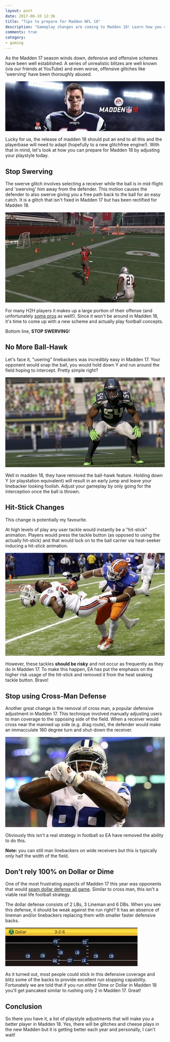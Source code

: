 ```yaml
---
layout: post
date: 2017-06-10 12:36
title: "Tips to prepare for Madden NFL 18"
description: "Gameplay changes are coming to Madden 18! Learn how you can adjust your gameplay style today."
comments: true
category: 
- gaming
---
```



As the Madden 17 season winds down, defensive and offensive schemes have been well established. A series of unrealistic blitzes are well known (via our friends at YouTube) and even worse, offensive glitches like 'swerving' have been thoroughly abused. 


![Madden 18 Tips](/images/feature-madden.jpg)


Lucky for us, the release of madden 18 should put an end to all this and the playerbase will need to adapt (hopefully to a new glitchfree engine!). With that in mind, let's look at how you can prepare for Madden 18 by adjusting your playstyle today.

<!--more-->

Stop Swerving
------------------

The swerve glitch involves selecting a receiver while the ball is in mid-flight and 'swerving' him away from the defender. This motion causes the defender to also swerve giving you a free path back to the ball for an easy catch. It is a glitch that isn't fixed in Madden 17 but has been rectified for Madden 18.

![Madden 17 Swerve](/images/post-assets/swerve.jpg)

For many H2H players it makes up a large portion of their offense (and unfortunately [some pros](https://twitter.com/volterax?lang=en) as well!). Since it won't be around in Madden 18, it's time to come up with a new scheme and actually play football concepts.

Bottom line, **STOP SWERVING**!


No More Ball-Hawk
---------------------

Let's face it, "usering" linebackers was incredibly easy in Madden 17. Your opponent would snap the ball, you would hold down Y and run around the field hoping to intercept. Pretty simple right? 

![Madden 17 Ball hawk](/images/post-assets/wagner-ball-hawk.jpg)

Well in madden 18, they have removed the ball-hawk feature. Holding down Y (or playstation equivalent) will result in an early jump and leave your linebacker looking foolish. Adjust your gameplay by only going for the interception once the ball is thrown. 

Hit-Stick Changes
---------------------

This change is potentially my favourite. 

At high levels of play any user tackle would instantly be a "hit-stick" animation. Players would press the tackle button (as opposed to using the actually hit-stick) and that would lock on to the ball carrier via heat-seeker inducing a hit-stick animation. 

![Madden Hit Stick](/images/post-assets/hit-stick.jpg)

However, these tackles **should be risky** and not occur as frequently as they do in Madden 17. To make this happen, EA has put the emphasis on the higher risk usage of the hit-stick and removed it from the heat seaking tackle button. Bravo!

Stop using Cross-Man Defense
----------------------------

Another great change is the removal of cross man, a popular defensive adjustment in Madden 17. This technique involved manually adjusting users to man coverage to the opposing side of the field. When a receiver would cross near the manned up side (e.g. drag route), the defender would make an immacculate 180 degree turn and shut-down the receiver. 

![No More Cross Man Madden 18](/images/post-assets/dez-x.jpg)

Obviously this isn't a real strategy in football so EA have removed the ability to do this.

**Note:** you can still man linebackers on wide receivers but this is typically only half the width of the field.

Don't rely 100% on Dollar or Dime
---------------------------------

One of the most frustrating aspects of Madden 17 this year was opponents that would [spam dollar defense all game](https://www.youtube.com/watch?v=4v3Mk30nXy4). Similar to cross man, this isn't a viable real life football strategy.

The dollar defense consists of 2 LBs, 3 Lineman and 6 DBs. When you see this defense, it should be weak against the run right? It has an absence of lineman and/or linebackers replacing them with smaller faster defensive backs. 

![Dollar Defense in Madden](/images/post-assets/dollar-defense-formation.jpg)

As it turned out, most people could stick in this defensive coverage and blitz some of the backs to provide excellent run stopping capability. Fortunately we are told that if you run either Dime or Dollar in Madden 18 you'll get pancaked similar to rushing only 2 in Madden 17. Great!

Conclusion
----------

So there you have it, a list of playstyle adjustments that will make you a better player in Madden 18. Yes, there will be glitches and cheese plays in the new Madden but it is getting better each year and personally, I can't wait!



